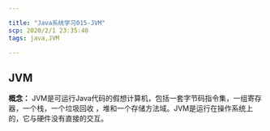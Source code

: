```yaml
---

title: "Java系统学习015-JVM"
scp: 2020/2/1 23:35:40
tags: java,JVM  

---
```


## JVM

**概念：** JVM是可运行Java代码的假想计算机，包括一套字节码指令集，一组寄存器，一个栈，一个垃圾回收
，堆和一个存储方法域。JVM是运行在操作系统上的，它与硬件没有直接的交互。  


